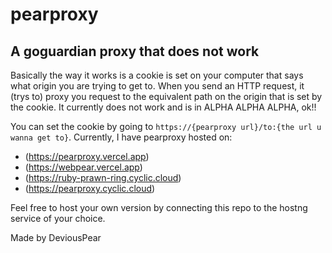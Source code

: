 # pearproxy
## A goguardian proxy that does not work



Basically the way it works is a cookie is set on your computer that says what origin you are trying to get to. When you send an HTTP request, it (trys to) proxy you request to the equivalent path on the origin that is set by the cookie. It currently does not work and is in ALPHA ALPHA ALPHA, ok!!

You can set the cookie by going to `https://{pearproxy url}/to:{the url u wanna get to}`.
Currently, I have pearproxy hosted on:

- (https://pearproxy.vercel.app)
- (https://webpear.vercel.app)
- (https://ruby-prawn-ring.cyclic.cloud)
- (https://pearproxy.cyclic.cloud)

Feel free to host your own version by connecting this repo to the hostng service of your choice.


Made by DeviousPear
